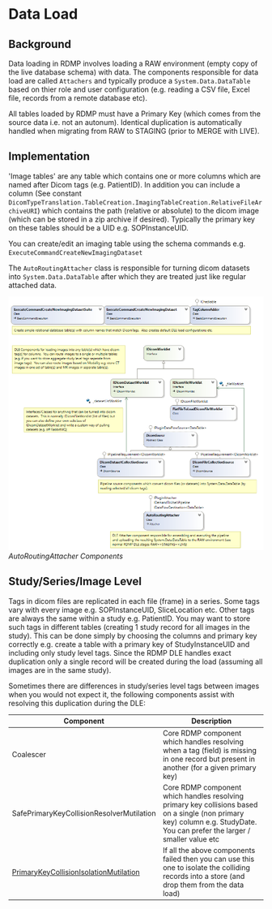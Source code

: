 # Data Load
## Background
Data loading in RDMP involves loading a RAW environment (empty copy of the live database schema) with data.  The components responsible for data load are called `Attachers` and typically produce a `System.Data.DataTable` based on thier role and user configuration (e.g. reading a CSV file, Excel file, records from a remote database etc).

All tables loaded by RDMP must have a Primary Key (which comes from the source data i.e. not an autonum).  Identical duplication is automatically handled when migrating from RAW to STAGING (prior to MERGE with LIVE).

## Implementation

'Image tables' are any table which contains one or more columns which are named after Dicom tags (e.g. PatientID).  In addition you can include a column (See constant `DicomTypeTranslation.TableCreation.ImagingTableCreation.RelativeFileArchiveURI`) which contains the path (relative or absolute) to the dicom image (which can be stored in a zip archive if desired).  Typically the primary key on these tables should be a UID e.g. SOPInstanceUID.

You can create/edit an imaging table using the schema commands e.g.  `ExecuteCommandCreateNewImagingDataset`

The `AutoRoutingAttacher` class is responsible for turning dicom datasets into `System.Data.DataTable` after which they are treated just like regular attached data.

![Overview](Images/DataLoad.png)
_AutoRoutingAttacher Components_

## Study/Series/Image Level

Tags in dicom files are replicated in each file (frame) in a series.  Some tags vary with every image e.g. SOPInstanceUID, SliceLocation etc.  Other tags are always the same within a study e.g. PatientID.  You may want to store such tags in different tables (creating 1 study record for all images in the study).  This can be done simply by choosing the columns and primary key correctly e.g. create a table with a primary key of StudyInstanceUID and including only study level tags.  Since the RDMP DLE handles exact duplication only a single record will be created during the load (assuming all images are in the same study).

Sometimes there are differences in study/series level tags between images when you would not expect it, the following components assist with resolving this duplication during the DLE:

|Component | Description
|-------|----|
|Coalescer|  Core RDMP component which handles resolving when a tag (field) is missing in one record but present in another (for a given primary key)|
|SafePrimaryKeyCollisionResolverMutilation | Core RDMP component which handles resolving primary key collisions based on a single (non primary key) column e.g. StudyDate.  You can prefer the larger / smaller value etc |
|[PrimaryKeyCollisionIsolationMutilation](./../Rdmp.Dicom/PipelineComponents/PrimaryKeyCollisionIsolationMutilation.md) | If all the above components failed then you can use this one to isolate the colliding records into a store (and drop them from the data load) |